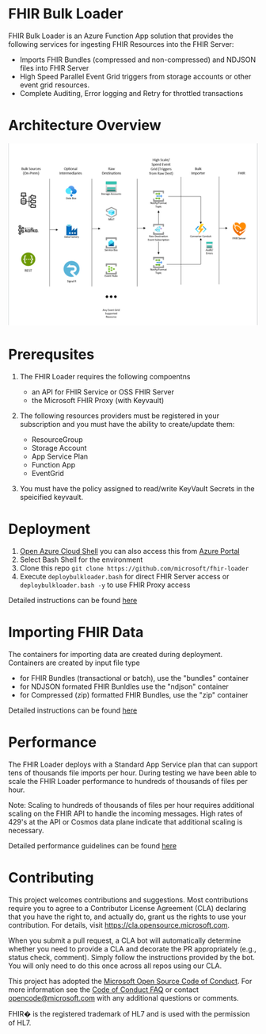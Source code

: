# FHIR Bulk Loader

FHIR Bulk Loader is an Azure Function App solution that provides the following services for ingesting FHIR Resources into the FHIR Server:
 + Imports FHIR Bundles (compressed and non-compressed) and NDJSON files into FHIR Server 
 + High Speed Parallel Event Grid triggers from storage accounts or other event grid resources.
 + Complete Auditing, Error logging and Retry for throttled transactions 

# Architecture Overview
![Bulk Loader](docs/images/architecture/bulkloadarch.png)

# Prerequsites
1. The FHIR Loader requires the following compoentns 
   + an API for FHIR Service or OSS FHIR Server
   + the Microsoft FHIR Proxy (with Keyvault)

1. The following resources providers must be registered in your subscription and you must have the ability to create/update them:
   + ResourceGroup
   + Storage Account 
   + App Service Plan 
   + Function App 
   + EventGrid

2. You must have the policy assigned to read/write KeyVault Secrets in the speicified keyvault.

# Deployment
1. [Open Azure Cloud Shell](https://shell.azure.com) you can also access this from [Azure Portal](https://portal.azure.com)
2. Select Bash Shell for the environment 
3. Clone this repo ```git clone https://github.com/microsoft/fhir-loader```
4. Execute ```deploybulkloader.bash``` for direct FHIR Server access or ```deploybulkloader.bash -y``` to use FHIR Proxy access

Detailed instructions can be found [here](docs/deployment.md)

# Importing FHIR Data
The containers for importing data are created during deployment.  Containers are created by input file type
- for FHIR Bundles (transactional or batch), use the "bundles" container
- for NDJSON formated FHIR Bunldles use the "ndjson" container
- for Compressed (zip) formatted FHIR Bundles, use the "zip" container

Detailed instructions can be found [here](docs/deployment.md) 

# Performance 
The FHIR Loader deploys with a Standard App Service plan that can support tens of thousands file imports per hour.  During testing we have been able to scale the FHIR Loader performance to hundreds of thousands of files per hour.  

Note:  Scaling to hundreds of thousands of files per hour requires additional scaling on the FHIR API to handle the incoming messages.  High rates of 429's at the API or Cosmos data plane indicate that additional scaling is necessary. 

Detailed performance guidelines can be found [here](docs/performance.md) 

# Contributing

This project welcomes contributions and suggestions.  Most contributions require you to agree to a
Contributor License Agreement (CLA) declaring that you have the right to, and actually do, grant us
the rights to use your contribution. For details, visit https://cla.opensource.microsoft.com.

When you submit a pull request, a CLA bot will automatically determine whether you need to provide
a CLA and decorate the PR appropriately (e.g., status check, comment). Simply follow the instructions
provided by the bot. You will only need to do this once across all repos using our CLA.

This project has adopted the [Microsoft Open Source Code of Conduct](https://opensource.microsoft.com/codeofconduct/).
For more information see the [Code of Conduct FAQ](https://opensource.microsoft.com/codeofconduct/faq/) or
contact [opencode@microsoft.com](mailto:opencode@microsoft.com) with any additional questions or comments.

FHIR� is the registered trademark of HL7 and is used with the permission of HL7.
